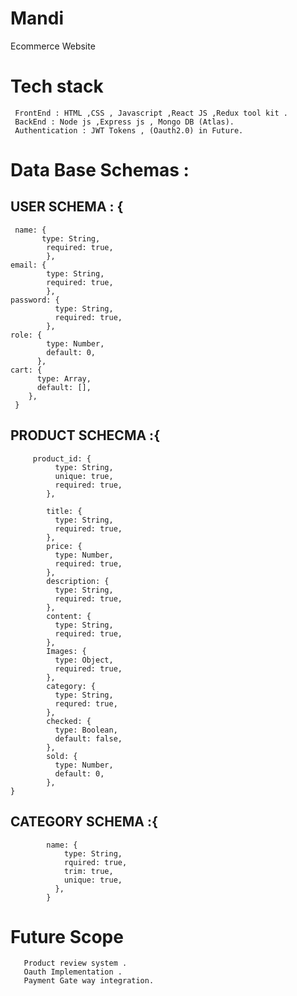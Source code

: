# Mandi
Ecommerce Website

# Tech stack 
     FrontEnd : HTML ,CSS , Javascript ,React JS ,Redux tool kit .
     BackEnd : Node js ,Express js , Mongo DB (Atlas).
     Authentication : JWT Tokens , (Oauth2.0) in Future.

# Data Base Schemas :
## USER SCHEMA : {
     name: {
           type: String,
            required: true,
            },
    email: {
            type: String,
            required: true,
            },
    password: {
              type: String,
              required: true,
            },
    role: {
            type: Number,
            default: 0,
          },
    cart: {
          type: Array,
          default: [],
        },
     }
    
     
## PRODUCT SCHECMA :{
         product_id: {
              type: String,
              unique: true,
              required: true,
            },
        
            title: {
              type: String,
              required: true,
            },
            price: {
              type: Number,
              required: true,
            },
            description: {
              type: String,
              required: true,
            },
            content: {
              type: String,
              required: true,
            },
            Images: {
              type: Object,
              required: true,
            },
            category: {
              type: String,
              requred: true,
            },
            checked: {
              type: Boolean,
              default: false,
            },
            sold: {
              type: Number,
              default: 0,
            },
    }
    
## CATEGORY SCHEMA :{
            name: {
                type: String,
                rquired: true,
                trim: true,
                unique: true,
              },
            }
            
# Future Scope 
       Product review system .
       Oauth Implementation .
       Payment Gate way integration.
